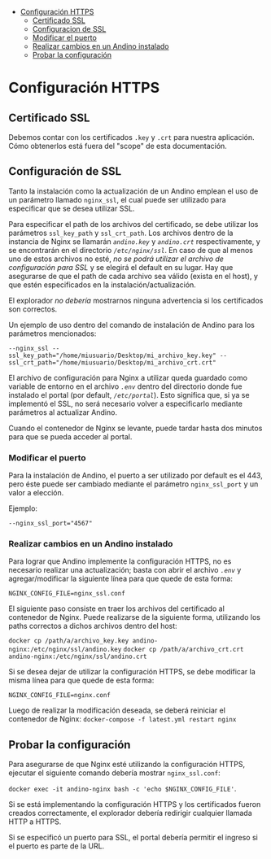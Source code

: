 <!-- START doctoc generated TOC please keep comment here to allow auto update -->
<!-- DON'T EDIT THIS SECTION, INSTEAD RE-RUN doctoc TO UPDATE -->


- [Configuración HTTPS](#configuraci%C3%B3n-https)
  - [Certificado SSL](#certificado-ssl)
  - [Configuracion de SSL](#configuraci%C3%B3n-de-ssl)
  - [Modificar el puerto](#modificar-el-puerto)
  - [Realizar cambios en un Andino instalado](#realizar-cambios-en-un-andino-instalado)
  - [Probar la configuración](#probar-la-configuraci%C3%B3n)

<!-- END doctoc generated TOC please keep comment here to allow auto update -->

# Configuración HTTPS

## Certificado SSL

Debemos contar con los certificados `.key` y `.crt` para nuestra aplicación.
Cómo obtenerlos está fuera del "scope" de esta documentación.

## Configuración de SSL

Tanto la instalación como la actualización de un Andino emplean el uso de un parámetro llamado `nginx_ssl`, el cual 
puede ser utilizado para especificar que se desea utilizar SSL.

Para especificar el path de los archivos del certificado, se debe utilizar los parámetros `ssl_key_path` y 
`ssl_crt_path`. Los archivos dentro de la instancia de Nginx se llamarán _`andino.key`_ y _`andino.crt`_ 
respectivamente, y se encontrarán en el directorio _`/etc/nginx/ssl`_. En caso de que al menos uno de estos archivos no 
esté, _no se podrá utilizar el archivo de configuración para SSL_ y se elegirá el default en su lugar. Hay que 
asegurarse de que el path de cada archivo sea válido (exista en el host), y que estén especificados en la 
instalación/actualización.

El explorador *no debería* mostrarnos ninguna advertencia si los certificados son correctos.

Un ejemplo de uso dentro del comando de instalación de Andino para los parámetros mencionados:
```
--nginx_ssl --ssl_key_path="/home/miusuario/Desktop/mi_archivo_key.key" --ssl_crt_path="/home/miusuario/Desktop/mi_archivo_crt.crt"
```

El archivo de configuración para Nginx a utilizar queda guardado como variable de entorno en el archivo _`.env`_ dentro 
del directorio donde fue instalado el portal (por default, _`/etc/portal`_). Esto significa que, si ya se implementó 
el SSL, no será necesario volver a especificarlo mediante parámetros al actualizar Andino.

Cuando el contenedor de Nginx se levante, puede tardar hasta dos minutos para que se pueda acceder al portal.

### Modificar el puerto

Para la instalación de Andino, el puerto a ser utilizado por default es el 443, pero éste puede ser cambiado mediante 
el parámetro `nginx_ssl_port` y un valor a elección.

Ejemplo:
```
--nginx_ssl_port="4567"
```

### Realizar cambios en un Andino instalado

Para lograr que Andino implemente la configuración HTTPS, no es necesario realizar una actualización; basta con abrir 
el archivo _`.env`_ y agregar/modificar la siguiente línea para que quede de esta forma:
```
NGINX_CONFIG_FILE=nginx_ssl.conf
```

El siguiente paso consiste en traer los archivos del certificado al contenedor de Nginx. Puede realizarse de la 
siguiente forma, utilizando los paths correctos a dichos archivos dentro del host:

`docker cp /path/a/archivo_key.key andino-nginx:/etc/nginx/ssl/andino.key`
`docker cp /path/a/archivo_crt.crt andino-nginx:/etc/nginx/ssl/andino.crt`

Si se desea dejar de utilizar la configuración HTTPS, se debe modificar la misma línea para que quede de esta forma:
```
NGINX_CONFIG_FILE=nginx.conf
```

Luego de realizar la modificación deseada, se deberá reiniciar el contenedor de Nginx:
`docker-compose -f latest.yml restart nginx` 


## Probar la configuración

Para asegurarse de que Nginx esté utilizando la configuración HTTPS, ejecutar el siguiente comando debería mostrar 
`nginx_ssl.conf`:

`docker exec -it andino-nginx bash -c 'echo $NGINX_CONFIG_FILE'`. 

Si se está implementando la configuración HTTPS y los certificados fueron creados correctamente, el explorador debería 
redirigir cualquier llamada HTTP a HTTPS.

Si se especificó un puerto para SSL, el portal debería permitir el ingreso si el puerto es parte de la URL.
